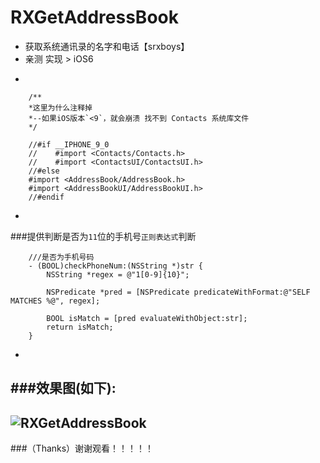 # RXGetAddressBook
* 获取系统通讯录的名字和电话【srxboys】
* 亲测 实现  > iOS6

-
```objc
    /**
    *这里为什么注释掉
    *--如果iOS版本`<9`，就会崩溃 找不到 Contacts 系统库文件
    */

    //#if __IPHONE_9_0
    //    #import <Contacts/Contacts.h>
    //    #import <ContactsUI/ContactsUI.h>
    //#else
    #import <AddressBook/AddressBook.h>
    #import <AddressBookUI/AddressBookUI.h>
    //#endif
```
-
###提供判断是否为`11`位的手机号`正则表达式`判断
```objc
    ///是否为手机号码
    - (BOOL)checkPhoneNum:(NSString *)str {
        NSString *regex = @"1[0-9]{10}";

        NSPredicate *pred = [NSPredicate predicateWithFormat:@"SELF MATCHES %@", regex];

        BOOL isMatch = [pred evaluateWithObject:str];
        return isMatch;
    }
```
-
###效果图(如下):
-
![RXGetAddressBook](https://github.com/srxboys/RXGetAddressBook/blob/master/srxboys_RXGetAddressBook.gif) 
-
###（Thanks）谢谢观看！！！！！